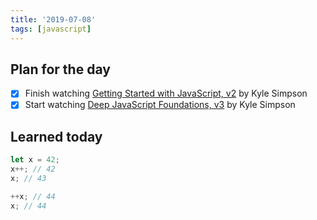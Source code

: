 ```yaml
---
title: '2019-07-08'
tags: [javascript]
---
```


## Plan for the day

- [x] Finish watching [Getting Started with JavaScript, v2](https://frontendmasters.com/courses/getting-started-javascript-v2/) by Kyle Simpson
- [x] Start watching [Deep JavaScript Foundations, v3](https://frontendmasters.com/courses/deep-javascript-v3/) by Kyle Simpson

## Learned today

```javascript
let x = 42;
x++; // 42
x; // 43

++x; // 44
x; // 44
```
